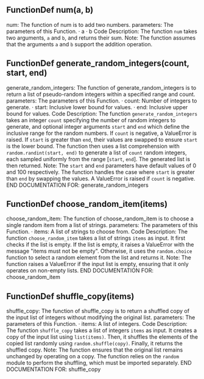 ## FunctionDef num(a, b)
num: The function of num is to add two numbers.
parameters: The parameters of this Function.
· a
· b
Code Description: The function `num` takes two arguments, `a` and `b`, and returns their sum.
Note: The function assumes that the arguments `a` and `b` support the addition operation.

## FunctionDef generate_random_integers(count, start, end)
generate_random_integers: The function of generate_random_integers is to return a list of pseudo-random integers within a specified range and count.
parameters: The parameters of this Function.
· count: Number of integers to generate.
· start: Inclusive lower bound for values.
· end: Inclusive upper bound for values.
Code Description: The function `generate_random_integers` takes an integer `count` specifying the number of random integers to generate, and optional integer arguments `start` and `end` which define the inclusive range for the random numbers. If `count` is negative, a ValueError is raised. If `start` is greater than `end`, their values are swapped to ensure `start` is the lower bound. The function then uses a list comprehension with `random.randint(start, end)` to generate a list of `count` random integers, each sampled uniformly from the range [`start`, `end`]. The generated list is then returned.
Note: The `start` and `end` parameters have default values of 0 and 100 respectively. The function handles the case where `start` is greater than `end` by swapping the values. A ValueError is raised if `count` is negative.
END DOCUMENTATION FOR: generate_random_integers
## FunctionDef choose_random_item(items)
choose_random_item: The function of choose_random_item is to choose a single random item from a list of strings.
parameters: The parameters of this Function.
· items: A list of strings to choose from.
Code Description: The function `choose_random_item` takes a list of strings `items` as input. It first checks if the list is empty. If the list is empty, it raises a ValueError with the message "items must not be empty". Otherwise, it uses the `random.choice` function to select a random element from the list and returns it.
Note: The function raises a ValueError if the input list is empty, ensuring that it only operates on non-empty lists.
END DOCUMENTATION FOR: choose_random_item
## FunctionDef shuffle_copy(items)
shuffle_copy: The function of shuffle_copy is to return a shuffled copy of the input list of integers without modifying the original list.
parameters: The parameters of this Function.
· items: A list of integers.
Code Description: The function `shuffle_copy` takes a list of integers `items` as input. It creates a copy of the input list using `list(items)`. Then, it shuffles the elements of the copied list randomly using `random.shuffle(copy)`. Finally, it returns the shuffled copy.
Note: The function ensures that the original list remains unchanged by operating on a copy. The function relies on the `random` module to perform the shuffling, which must be imported separately.
END DOCUMENTATION FOR: shuffle_copy
